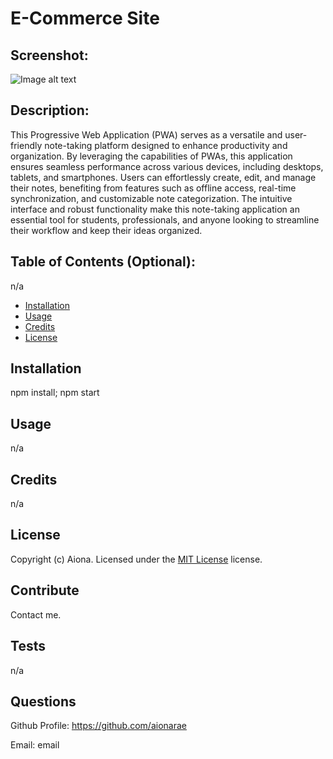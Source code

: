 # E-Commerce Site
  
## Screenshot:

![Image alt text](./assets/images/project-screenshot.png)

## Description:

This Progressive Web Application (PWA) serves as a versatile and user-friendly note-taking platform designed to enhance productivity and organization. By leveraging the capabilities of PWAs, this application ensures seamless performance across various devices, including desktops, tablets, and smartphones. Users can effortlessly create, edit, and manage their notes, benefiting from features such as offline access, real-time synchronization, and customizable note categorization. The intuitive interface and robust functionality make this note-taking application an essential tool for students, professionals, and anyone looking to streamline their workflow and keep their ideas organized.

## Table of Contents (Optional):

n/a

- [Installation](#installation)
- [Usage](#usage)
- [Credits](#credits)
- [License](#license)

## Installation

npm install; npm start

## Usage

n/a

## Credits

n/a

## License 

Copyright (c) Aiona. Licensed under the [MIT License](https://choosealicense.com/licenses/mit/) license. 

## Contribute

Contact me.

## Tests

n/a

## Questions

Github Profile: https://github.com/aionarae

Email: email